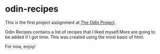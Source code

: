 # odin-recipes

This is the first project assignment at [The Odin Project](https://www.theodinproject.com/lessons/foundations-recipes).

Odin Recipes contains a list of recipes that I liked myself.More are going to be added if I got time. This was created using the most basic of html.

For now, enjoy!
